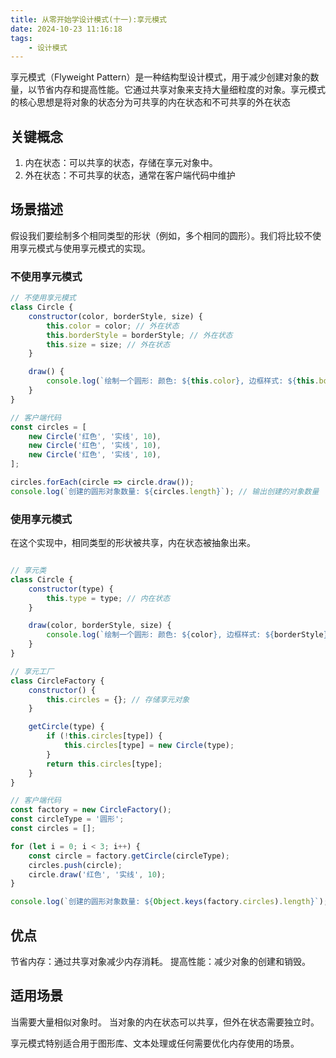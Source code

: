 ```yaml
---
title: 从零开始学设计模式(十一):享元模式
date: 2024-10-23 11:16:18
tags:
    - 设计模式
---
```




享元模式（Flyweight Pattern）是一种结构型设计模式，用于减少创建对象的数量，以节省内存和提高性能。它通过共享对象来支持大量细粒度的对象。享元模式的核心思想是将对象的状态分为可共享的内在状态和不可共享的外在状态


## 关键概念

1. 内在状态：可以共享的状态，存储在享元对象中。
2. 外在状态：不可共享的状态，通常在客户端代码中维护



## 场景描述
假设我们要绘制多个相同类型的形状（例如，多个相同的圆形）。我们将比较不使用享元模式与使用享元模式的实现。

###  不使用享元模式
```js
// 不使用享元模式
class Circle {
    constructor(color, borderStyle, size) {
        this.color = color; // 外在状态
        this.borderStyle = borderStyle; // 外在状态
        this.size = size; // 外在状态
    }

    draw() {
        console.log(`绘制一个圆形: 颜色: ${this.color}, 边框样式: ${this.borderStyle}, 大小: ${this.size}`);
    }
}

// 客户端代码
const circles = [
    new Circle('红色', '实线', 10),
    new Circle('红色', '实线', 10),
    new Circle('红色', '实线', 10),
];

circles.forEach(circle => circle.draw());
console.log(`创建的圆形对象数量: ${circles.length}`); // 输出创建的对象数量
```


### 使用享元模式

在这个实现中，相同类型的形状被共享，内在状态被抽象出来。

```js

// 享元类
class Circle {
    constructor(type) {
        this.type = type; // 内在状态
    }

    draw(color, borderStyle, size) {
        console.log(`绘制一个圆形: 颜色: ${color}, 边框样式: ${borderStyle}, 大小: ${size}`);
    }
}

// 享元工厂
class CircleFactory {
    constructor() {
        this.circles = {}; // 存储享元对象
    }

    getCircle(type) {
        if (!this.circles[type]) {
            this.circles[type] = new Circle(type);
        }
        return this.circles[type];
    }
}

// 客户端代码
const factory = new CircleFactory();
const circleType = '圆形';
const circles = [];

for (let i = 0; i < 3; i++) {
    const circle = factory.getCircle(circleType);
    circles.push(circle);
    circle.draw('红色', '实线', 10);
}

console.log(`创建的圆形对象数量: ${Object.keys(factory.circles).length}`); // 输出创建的对象数量

```




## 优点

节省内存：通过共享对象减少内存消耗。
提高性能：减少对象的创建和销毁。



## 适用场景
当需要大量相似对象时。
当对象的内在状态可以共享，但外在状态需要独立时。

享元模式特别适合用于图形库、文本处理或任何需要优化内存使用的场景。

